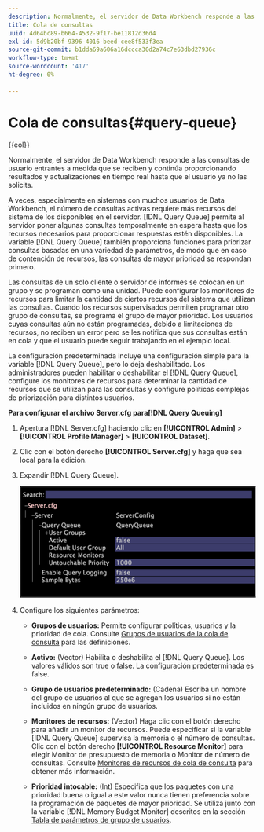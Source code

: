 ```yaml
---
description: Normalmente, el servidor de Data Workbench responde a las consultas de usuario entrantes a medida que se reciben y continúa proporcionando resultados y actualizaciones en tiempo real hasta que el usuario ya no las solicita.
title: Cola de consultas
uuid: 4d64bc89-b664-4532-9f17-be11812d36d4
exl-id: 5d9b20bf-9396-4016-beed-cee8f533f3ea
source-git-commit: b1dda69a606a16dccca30d2a74c7e63dbd27936c
workflow-type: tm+mt
source-wordcount: '417'
ht-degree: 0%

---
```


# Cola de consultas{#query-queue}

{{eol}}

Normalmente, el servidor de Data Workbench responde a las consultas de usuario entrantes a medida que se reciben y continúa proporcionando resultados y actualizaciones en tiempo real hasta que el usuario ya no las solicita.

A veces, especialmente en sistemas con muchos usuarios de Data Workbench, el número de consultas activas requiere más recursos del sistema de los disponibles en el servidor. [!DNL Query Queue] permite al servidor poner algunas consultas temporalmente en espera hasta que los recursos necesarios para proporcionar respuestas estén disponibles. La variable [!DNL Query Queue] también proporciona funciones para priorizar consultas basadas en una variedad de parámetros, de modo que en caso de contención de recursos, las consultas de mayor prioridad se respondan primero.

Las consultas de un solo cliente o servidor de informes se colocan en un grupo y se programan como una unidad. Puede configurar los monitores de recursos para limitar la cantidad de ciertos recursos del sistema que utilizan las consultas. Cuando los recursos supervisados permiten programar otro grupo de consultas, se programa el grupo de mayor prioridad. Los usuarios cuyas consultas aún no están programadas, debido a limitaciones de recursos, no reciben un error pero se les notifica que sus consultas están en cola y que el usuario puede seguir trabajando en el ejemplo local.

La configuración predeterminada incluye una configuración simple para la variable [!DNL Query Queue], pero lo deja deshabilitado. Los administradores pueden habilitar o deshabilitar el [!DNL Query Queue], configure los monitores de recursos para determinar la cantidad de recursos que se utilizan para las consultas y configure políticas complejas de priorización para distintos usuarios.

**Para configurar el archivo Server.cfg para[!DNL Query Queuing]**

1. Apertura [!DNL Server.cfg] haciendo clic en **[!UICONTROL Admin]** > **[!UICONTROL Profile Manager]** > **[!UICONTROL Dataset]**.
1. Clic con el botón derecho **[!UICONTROL Server.cfg]** y haga que sea local para la edición.
1. Expandir [!DNL Query Queue].

   ![](assets/queryqueue1.png)

1. Configure los siguientes parámetros:

   * **Grupos de usuarios:** Permite configurar políticas, usuarios y la prioridad de cola. Consulte [Grupos de usuarios de la cola de consulta](../../../../home/c-get-started/c-admin-intrf/c-query-que/c-query-que-user-grps.md#concept-5555f51402ed49419c067d61738474c1) para las definiciones.

   * **Activo:** (Vector) Habilita o deshabilita el [!DNL Query Queue]. Los valores válidos son true o false. La configuración predeterminada es false.

   * **Grupo de usuarios predeterminado:** (Cadena) Escriba un nombre del grupo de usuarios al que se agregan los usuarios si no están incluidos en ningún grupo de usuarios.
   * **Monitores de recursos:** (Vector) Haga clic con el botón derecho para añadir un monitor de recursos. Puede especificar si la variable [!DNL Query Queue] supervisa la memoria o el número de consultas. Clic con el botón derecho **[!UICONTROL Resource Monitor]** para elegir Monitor de presupuesto de memoria o Monitor de número de consultas. Consulte [Monitores de recursos de cola de consulta](../../../../home/c-get-started/c-admin-intrf/c-query-que/c-query-que-res-mon.md#concept-0840967b228c4d5ba3b59b4b2759f325) para obtener más información.

   * **Prioridad intocable:** (Int) Especifica que los paquetes con una prioridad buena o igual a este valor nunca tienen preferencia sobre la programación de paquetes de mayor prioridad. Se utiliza junto con la variable [!DNL Memory Budget Monitor] descritos en la sección [Tabla de parámetros de grupo de usuarios](../../../../home/c-get-started/c-admin-intrf/c-query-que/c-query-que-user-grps.md#concept-5555f51402ed49419c067d61738474c1).
